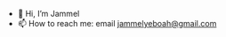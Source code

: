 - 👋 Hi, I’m Jammel
- 📫 How to reach me: email jammelyeboah@gmail.com

<!---
jammel-yeboah/jammel-yeboah is a ✨ special ✨ repository because its `README.md` (this file) appears on your GitHub profile.
You can click the Preview link to take a look at your changes.
--->
